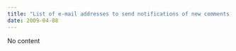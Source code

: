 ```yaml
---
title: "List of e-mail addresses to send notifications of new comments to"
date: 2009-04-08
---
```

No content
